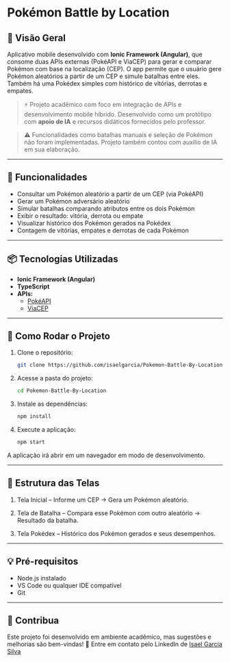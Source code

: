 # Pokémon Battle by Location

## 🎯 Visão Geral

Aplicativo mobile desenvolvido com **Ionic Framework (Angular)**, que consome duas APIs externas (PokéAPI e ViaCEP) para gerar e comparar Pokémon com base na localização (CEP). O app permite que o usuário gere Pokémon aleatórios a partir de um CEP e simule batalhas entre eles. Também há uma Pokédex simples com histórico de vitórias, derrotas e empates.

> ⚡ Projeto acadêmico com foco em integração de APIs e desenvolvimento mobile híbrido. Desenvolvido como um protótipo com **apoio de IA** e recursos didáticos fornecidos pelo professor.

> ⚠️ Funcionalidades como batalhas manuais e seleção de Pokémon não foram implementadas. Projeto também contou com auxílio de IA em sua elaboração.

---

## 🧠 Funcionalidades

- Consultar um Pokémon aleatório a partir de um CEP (via PokéAPI)
- Gerar um Pokémon adversário aleatório
- Simular batalhas comparando atributos entre os dois Pokémon
- Exibir o resultado: vitória, derrota ou empate
- Visualizar histórico dos Pokémon gerados na Pokédex
- Contagem de vitórias, empates e derrotas de cada Pokémon

---

## 📦 Tecnologias Utilizadas

- **Ionic Framework (Angular)**
- **TypeScript**
- **APIs:**
  - [PokéAPI](https://pokeapi.co/)
  - [ViaCEP](https://viacep.com.br/)

---

## 🚀 Como Rodar o Projeto

1. Clone o repositório:
   ```bash
   git clone https://github.com/isaelgarcia/Pokemon-Battle-By-Location.git

2. Acesse a pasta do projeto:
   ```bash
   cd Pokemon-Battle-By-Location

3. Instale as dependências:
   ```bash
   npm install

4. Execute a aplicação:
   ```bash
   npm start

A aplicação irá abrir em um navegador em modo de desenvolvimento.

---

## 📁 Estrutura das Telas

1. Tela Inicial – Informe um CEP → Gera um Pokémon aleatório.

2. Tela de Batalha – Compara esse Pokémon com outro aleatório → Resultado da batalha.

3. Tela Pokédex – Histórico dos Pokémon gerados e seus desempenhos.

---

## 💡 Pré-requisitos

- Node.js instalado
- VS Code ou qualquer IDE compatível
- Git

---

## 🤝 Contribua

Este projeto foi desenvolvido em ambiente acadêmico, mas sugestões e melhorias são bem-vindas!
📩 Entre em contato pelo LinkedIn de [Isael Garcia Silva](https://www.linkedin.com/in/isael-garcia-7aa837271/)

